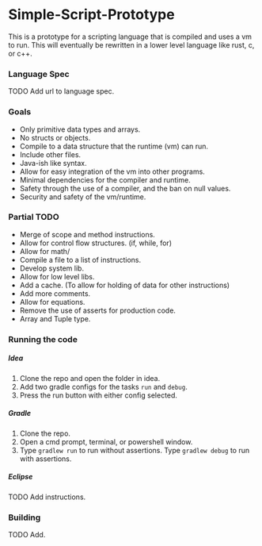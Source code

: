 # Simple-Script-Prototype
This is a prototype for a scripting language that is compiled and uses a vm to run.
This will eventually be rewritten in a lower level language like rust, c, or c++.

### Language Spec
TODO Add url to language spec.

### Goals
- Only primitive data types and arrays.
- No structs or objects.
- Compile to a data structure that the runtime (vm) can run.
- Include other files.
- Java-ish like syntax.
- Allow for easy integration of the vm into other programs.
- Minimal dependencies for the compiler and runtime.
- Safety through the use of a compiler, and the ban on null values.
- Security and safety of the vm/runtime.

### Partial TODO
- Merge of scope and method instructions.
- Allow for control flow structures. (if, while, for)
- Allow for math/
- Compile a file to a list of instructions.
- Develop system lib.
- Allow for low level libs.
- Add a cache. (To allow for holding of data for other instructions)
- Add more comments.
- Allow for equations.
- Remove the use of asserts for production code.
- Array and Tuple type. 

### Running the code
##### Idea
1. Clone the repo and open the folder in idea.
2. Add two gradle configs for the tasks ```run``` and ```debug```.
3. Press the run button with either config selected.

##### Gradle 
1. Clone the repo.
2. Open a cmd prompt, terminal, or powershell window.
3. Type ```gradlew run``` to run without assertions. 
   Type ```gradlew debug``` to run with assertions.

##### Eclipse
TODO Add instructions.

### Building
TODO Add.